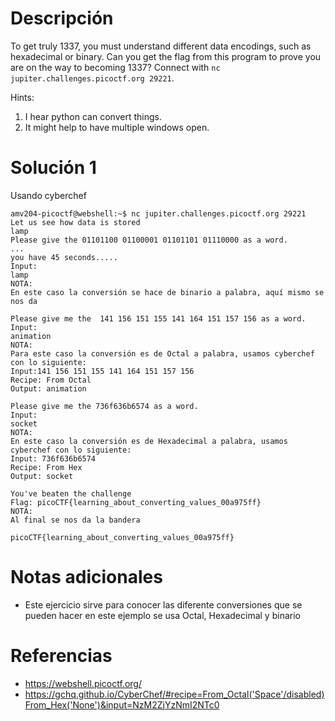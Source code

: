 # Descripción
To get truly 1337, you must understand different data encodings, such as hexadecimal or binary. Can you get the flag from this program to prove you are on the way to becoming 1337? Connect with `nc jupiter.challenges.picoctf.org 29221`.

Hints:
1. I hear python can convert things.
2. It might help to have multiple windows open.
# Solución 1
Usando cyberchef

```
amv204-picoctf@webshell:~$ nc jupiter.challenges.picoctf.org 29221
Let us see how data is stored
lamp
Please give the 01101100 01100001 01101101 01110000 as a word.
...
you have 45 seconds.....
Input:
lamp
NOTA:
En este caso la conversión se hace de binario a palabra, aquí mismo se nos da

Please give me the  141 156 151 155 141 164 151 157 156 as a word.
Input:
animation
NOTA:
Para este caso la conversión es de Octal a palabra, usamos cyberchef con lo siguiente:
Input:141 156 151 155 141 164 151 157 156
Recipe: From Octal
Output: animation

Please give me the 736f636b6574 as a word.
Input:
socket
NOTA:
En este caso la conversión es de Hexadecimal a palabra, usamos cyberchef con lo siguiente:
Input: 736f636b6574
Recipe: From Hex
Output: socket

You've beaten the challenge
Flag: picoCTF{learning_about_converting_values_00a975ff}
NOTA:
Al final se nos da la bandera

picoCTF{learning_about_converting_values_00a975ff}
```
# Notas adicionales
- Este ejercicio sirve para conocer las diferente conversiones que se pueden hacer en este ejemplo se usa Octal, Hexadecimal y binario

# Referencias
- https://webshell.picoctf.org/
- https://gchq.github.io/CyberChef/#recipe=From_Octal('Space'/disabled)From_Hex('None')&input=NzM2ZjYzNmI2NTc0